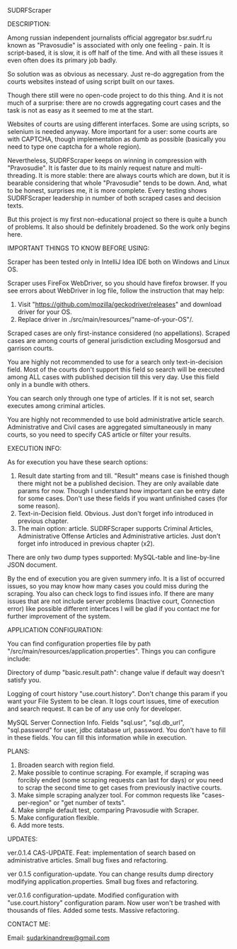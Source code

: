 SUDRFScraper

DESCRIPTION:

Among russian independent journalists official aggregator bsr.sudrf.ru known as "Pravosudie" is associated with only one feeling - pain.
It is script-based, it is slow, it is off half of the time. And with all these issues it even often does its primary job badly.

So solution was as obvious as necessary. Just re-do aggregation from the courts websites instead of using script built on our taxes.

Though there still were no open-code project to do this thing. 
And it is not much of a surprise: there are no crowds aggregating court cases and the task is not as easy as it seemed to me at the start.

Websites of courts are using different interfaces. Some are using scripts, so selenium is needed anyway.
More important for a user: some courts are with CAPTCHA, though implementation as dumb as possible (basically you need to type one captcha for a whole region).

Nevertheless, SUDRFScraper keeps on winning in compression with "Pravosudie".
It is faster due to its mainly request nature and multi-threading.
It is more stable: there are always courts which are down, but it is bearable considering that whole "Pravosudie" tends to be down.
And, what to be honest, surprises me, it is more complete. 
Every testing shows SUDRFScraper leadership in number of both scraped cases and decision texts.

But this project is my first non-educational project so there is quite a bunch of problems.
It also should be definitely broadened. So the work only begins here.

IMPORTANT THINGS TO KNOW BEFORE USING:

Scraper has been tested only in IntelliJ Idea IDE both on Windows and Linux OS.

Scraper uses FireFox WebDriver, so you should have firefox browser.
If you see errors about WebDriver in log file, follow the instruction that may help:
1. Visit "https://github.com/mozilla/geckodriver/releases" and download driver for your OS.
2. Replace driver in ./src/main/resources/"name-of-your-OS"/.

Scraped cases are only first-instance considered (no appellations).
Scraped cases are among courts of general jurisdiction excluding Mosgorsud and garrison courts.

You are highly not recommended to use for a search only text-in-decision field. 
Most of the courts don't support this field so search will be executed among ALL cases with published decision till this very day.
Use this field only in a bundle with others.

You can search only through one type of articles. If it is not set, search executes among criminal articles.

You are highly not recommended to use bold administrative article search.
Administrative and Civil cases are aggregated simultaneously in many courts, so you need to specify CAS article or filter your results.

EXECUTION INFO:

As for execution you have these search options: 
1. Result date starting from and till. "Result" means case is finished though there might not be a published decision. They are only available date params for now. Though I understand how important can be entry date for some cases. Don't use these fields if you want unfinished cases (for some reason).
2. Text-in-Decision field. Obvious. Just don't forget info introduced in previous chapter.
3. The main option: article. SUDRFScraper supports Criminal Articles, Administrative Offense Articles and Administrative articles. Just don't forget info introduced in previous chapter (x2).

There are only two dump types supported: MySQL-table and line-by-line JSON document.

By the end of execution you are given summery info. It is a list of occurred issues, so you may know how many cases you could miss during the scraping. You also can check logs to find issues info.
If there are many issues that are not include server problems (Inactive court, Connection error) like possible different interfaces I will be glad if you contact me for further improvement of the system.

APPLICATION CONFIGURATION:

You can find configuration properties file by path "/src/main/resources/application.properties".
Things you can configure include:

Directory of dump "basic.result.path": change  value if default way doesn't satisfy you.

Logging of court history "use.court.history".
Don't change this param if you want your File System to be clean.
It logs court issues, time of execution and search request. It can be of any use only for developer.

MySQL Server Connection Info. Fields "sql.usr", "sql.db_url", "sql.password" for user, jdbc database url, password.
You don't have to fill in these fields. You can fill this information while in execution. 

PLANS:

1. Broaden search with region field.
2. Make possible to continue scraping. For example, if scraping was forcibly ended (some scraping requests can last for days) or you need to scrap the second time to get cases from previously inactive courts.
3. Make simple scraping analyzer tool. For common requests like "cases-per-region" or "get number of texts".
4. Make simple default test, comparing Pravosudie with Scraper.
5. Make configuration flexible.
6. Add more tests.

UPDATES:

ver.0.1.4 CAS-UPDATE. Feat: implementation of search based on administrative articles. Small bug fixes and refactoring.

ver 0.1.5 configuration-update. You can change results dump directory modifying application.properties. Small bug fixes and refactoring.

ver.0.1.6 configuration-update. Modified configuration with "use.court.history" configuration param. Now user won't be trashed with thousands of files. Added some tests.
Massive refactoring.

CONTACT ME:

Email: sudarkinandrew@gmail.com
